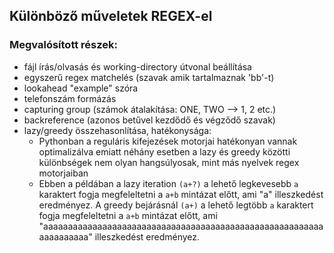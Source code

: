 ## Különböző műveletek REGEX-el

### Megvalósított részek:
- fájl írás/olvasás és working-directory útvonal beállítása
- egyszerű regex matchelés (szavak amik tartalmaznak 'bb'-t)
- lookahead "example" szóra
- telefonszám formázás
- capturing group (számok átalakítása: ONE, TWO --> 1, 2 etc.)
- backreference (azonos betűvel kezdődő és végződő szavak)
- lazy/greedy összehasonlítása, hatékonysága:
  - Pythonban a reguláris kifejezések motorjai hatékonyan vannak optimalizálva emiatt néhány esetben a lazy és greedy közötti különbségek nem olyan hangsúlyosak, mint más nyelvek regex motorjaiban
  - Ebben a példában a lazy iteration `(a+?)` a lehető legkevesebb `a` karaktert fogja megfeleltetni a `a+b` mintázat előtt, ami "a" illeszkedést eredményez. A greedy bejárásnál `(a+)` a lehető legtöbb `a` karaktert fogja megfeleltetni a `a+b` mintázat előtt, ami "aaaaaaaaaaaaaaaaaaaaaaaaaaaaaaaaaaaaaaaaaaaaaaaaaaaaaaaaaaaaaaaaaaa" illeszkedést eredményez.
